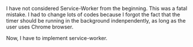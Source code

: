 I have not considered Service-Worker from the beginning. This was a fatal mistake. I had to change lots of codes because I forgot the fact that the timer should be running in the background indenpendently, as long as the user uses Chrome browser.

Now, I have to implement service-worker.